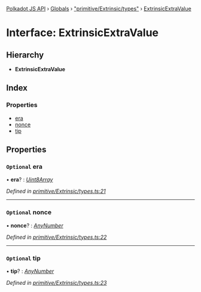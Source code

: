 [Polkadot JS API](../README.md) › [Globals](../globals.md) › ["primitive/Extrinsic/types"](../modules/_primitive_extrinsic_types_.md) › [ExtrinsicExtraValue](_primitive_extrinsic_types_.extrinsicextravalue.md)

# Interface: ExtrinsicExtraValue

## Hierarchy

* **ExtrinsicExtraValue**

## Index

### Properties

* [era](_primitive_extrinsic_types_.extrinsicextravalue.md#optional-era)
* [nonce](_primitive_extrinsic_types_.extrinsicextravalue.md#optional-nonce)
* [tip](_primitive_extrinsic_types_.extrinsicextravalue.md#optional-tip)

## Properties

### `Optional` era

• **era**? : *[Uint8Array](../classes/_codec_u8a_.u8a.md#static-uint8array)*

*Defined in [primitive/Extrinsic/types.ts:21](https://github.com/polkadot-js/api/blob/a207348c13/packages/types/src/primitive/Extrinsic/types.ts#L21)*

___

### `Optional` nonce

• **nonce**? : *[AnyNumber](../modules/_types_.md#anynumber)*

*Defined in [primitive/Extrinsic/types.ts:22](https://github.com/polkadot-js/api/blob/a207348c13/packages/types/src/primitive/Extrinsic/types.ts#L22)*

___

### `Optional` tip

• **tip**? : *[AnyNumber](../modules/_types_.md#anynumber)*

*Defined in [primitive/Extrinsic/types.ts:23](https://github.com/polkadot-js/api/blob/a207348c13/packages/types/src/primitive/Extrinsic/types.ts#L23)*
